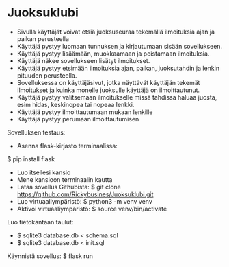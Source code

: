 # Juoksuklubi

- Sivulla käyttäjät voivat etsiä juoksuseuraa tekemällä ilmoituksia ajan ja paikan perusteella
- Käyttäjä pystyy luomaan tunnuksen ja kirjautumaan sisään sovellukseen.
- Käyttäjä pystyy lisäämään, muokkaamaan ja poistamaan ilmoituksia.
- Käyttäjä näkee sovellukseen lisätyt ilmoitukset.
- Käyttäjä pystyy etsimään ilmoituksia ajan, paikan, juoksutahdin ja lenkin pituuden perusteella.
- Sovelluksessa on käyttäjäsivut, jotka näyttävät käyttäjän tekemät ilmoitukset ja kuinka monelle juoksulle käyttäjä on ilmoittautunut.
- Käyttäjä pystyy valitsemaan ilmoitukselle missä tahdissa haluaa juosta, esim hidas, keskinopea tai nopeaa lenkki.
- Käyttäjä pystyy ilmoittautumaan mukaan lenkille
- Käyttäjä pystyy perumaan ilmoittautumisen


Sovelluksen testaus:

- Asenna flask-kirjasto terminaalissa:

$ pip install flask

- Luo itsellesi kansio
- Mene kansioon terminaalin kautta
- Lataa sovellus Githubista: $ git clone https://github.com/Rickybusines/Juoksuklubi.git
- Luo virtuaaliympäristö: $ python3 -m venv venv
- Aktivoi virtuaaliympäristö: $ source venv/bin/activate

Luo tietokantaan taulut:

  - $ sqlite3 database.db < schema.sql
  - $ sqlite3 database.db < init.sql

Käynnistä sovellus:
$ flask run
